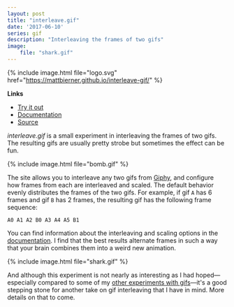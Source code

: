 ```yaml
---
layout: post
title: "interleave.gif"
date: '2017-06-10'
series: gif
description: "Interleaving the frames of two gifs"
image:
    file: "shark.gif"
---
```


{% include image.html file="logo.svg" href="https://mattbierner.github.io/interleave-gif/" %}

**Links**

- [Try it out][site]
- [Documentation][docs]
- [Source](https://github.com/mattbierner/interleave-gif)

*interleave.gif* is a small experiment in interleaving the frames of two gifs. The resulting gifs are usually pretty strobe but sometimes the effect can be fun.

{% include image.html file="bomb.gif" %}

The site allows you to interleave any two gifs from [Giphy](http://giphy.com/), and configure how frames from each are interleaved and scaled. The default behavior evenly distributes the frames of the two gifs. For example, if gif `A` has 6 frames and gif `B` has 2 frames, the resulting gif has the following frame sequence:

```
A0 A1 A2 B0 A3 A4 A5 B1
```

You can find information about the interleaving and scaling options in the [documentation][docs]. I find that the best results alternate frames in such a way that your brain combines them into a weird new animation.

{% include image.html file="shark.gif" %}


And although this experiment is not nearly as interesting as I had hoped—especially compared to some of my [other experiments with gifs][dot-gif]—it's a good stepping stone for another take on gif interleaving that I have in mind. More details on that to come.



[site]: https://mattbierner.github.io/interleave-gif/
[docs]: https://github.com/mattbierner/interleave-gif/blob/gh-pages/documentation/about.md
[dot-gif]: /series/gif